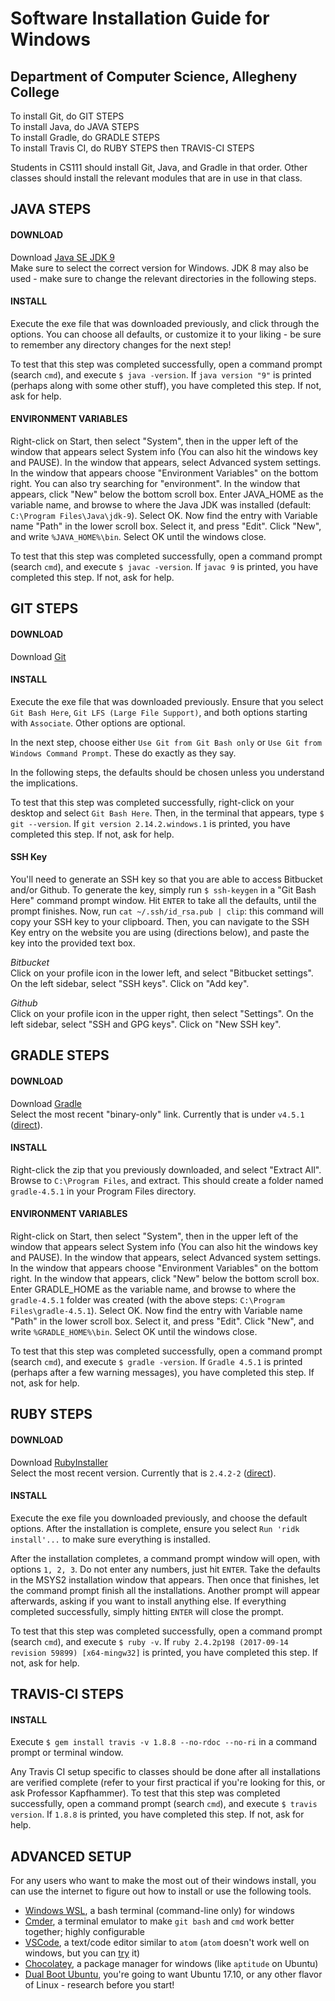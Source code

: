 # Software Installation Guide for Windows
## Department of Computer Science, Allegheny College

To install Git, do GIT STEPS  
To install Java, do JAVA STEPS  
To install Gradle, do GRADLE STEPS  
To install Travis CI, do RUBY STEPS then TRAVIS-CI STEPS  

Students in CS111 should install Git, Java, and Gradle in that order. Other classes should install the relevant modules that are in use in that class.  


## JAVA STEPS
#### DOWNLOAD
Download [Java SE JDK 9](http://www.oracle.com/technetwork/java/javase/downloads/index.html)  
Make sure to select the correct version for Windows. JDK 8 may also be used - make sure to change the relevant directories in the following steps.

#### INSTALL
Execute the exe file that was downloaded previously, and click through the options. You can choose all defaults, or customize it to your liking - be sure to remember any directory changes for the next step!

To test that this step was completed successfully, open a command prompt (search `cmd`), and execute `$ java -version`. If `java version "9"` is printed (perhaps along with some other stuff), you have completed this step. If not, ask for help.


#### ENVIRONMENT VARIABLES
Right-click on Start, then select "System", then in the upper left of the window that appears select System info (You can also hit the windows key and PAUSE). In the window that appears, select Advanced system settings. In the window that appears choose "Environment Variables" on the bottom right. You can also try searching for "environment". In the window that appears, click "New" below the bottom scroll box. Enter JAVA_HOME as the variable name, and browse to where the Java JDK was installed (default: `C:\Program Files\Java\jdk-9`). Select OK. Now find the entry with Variable name "Path" in the lower scroll box. Select it, and press "Edit". Click "New", and write `%JAVA_HOME%\bin`. Select OK until the windows close.

To test that this step was completed successfully, open a command prompt (search `cmd`), and execute `$ javac -version`. If `javac 9` is printed, you have completed this step. If not, ask for help.

## GIT STEPS
#### DOWNLOAD
Download [Git](https://git-scm.com/download/win)

#### INSTALL
Execute the exe file that was downloaded previously.
Ensure that you select `Git Bash Here`, `Git LFS (Large File Support)`, and both options starting with `Associate`. Other options are optional.

In the next step, choose either `Use Git from Git Bash only` or `Use Git from Windows Command Prompt`. These do exactly as they say.

In the following steps, the defaults should be chosen unless you understand the implications.

To test that this step was completed successfully, right-click on your desktop and select `Git Bash Here`. Then, in the terminal that appears, type `$ git --version`. If `git version 2.14.2.windows.1` is printed, you have completed this step. If not, ask for help.

#### SSH Key
You'll need to generate an SSH key so that you are able to access Bitbucket and/or Github. To generate the key, simply run `$ ssh-keygen` in a "Git Bash Here" command prompt window. Hit `ENTER` to take all the defaults, until the prompt finishes. Now, run `cat ~/.ssh/id_rsa.pub | clip`: this command will copy your SSH key to your clipboard. Then, you can navigate to the SSH Key entry on the website you are using (directions below), and paste the key into the provided text box.

*Bitbucket*  
Click on your profile icon in the lower left, and select "Bitbucket settings". On the left sidebar, select "SSH keys". Click on "Add key".

*Github*  
Click on your profile icon in the upper right, then select "Settings". On the left sidebar, select "SSH and GPG keys". Click on "New SSH key".


## GRADLE STEPS
#### DOWNLOAD
Download [Gradle](https://gradle.org/releases/)  
Select the most recent "binary-only" link. Currently that is under `v4.5.1` ([direct](https://services.gradle.org/distributions/gradle-4.5.1-bin.zip?_ga=2.52152425.1188320942.1518130805-15040205.1517342238)).

#### INSTALL
Right-click the zip that you previously downloaded, and select "Extract All". Browse to `C:\Program Files`, and extract. This should create a folder named `gradle-4.5.1` in your Program Files directory.

#### ENVIRONMENT VARIABLES
Right-click on Start, then select "System", then in the upper left of the window that appears select System info (You can also hit the windows key and PAUSE). In the window that appears, select Advanced system settings. In the window that appears choose "Environment Variables" on the bottom right. In the window that appears, click "New" below the bottom scroll box. Enter GRADLE_HOME as the variable name, and browse to where the `gradle-4.5.1` folder was created (with the above steps: `C:\Program Files\gradle-4.5.1`). Select OK. Now find the entry with Variable name "Path" in the lower scroll box. Select it, and press "Edit". Click "New", and write `%GRADLE_HOME%\bin`. Select OK until the windows close.

To test that this step was completed successfully, open a command prompt (search `cmd`), and execute `$ gradle -version`. If `Gradle 4.5.1` is printed (perhaps after a few warning messages), you have completed this step. If not, ask for help.

## RUBY STEPS
#### DOWNLOAD
Download [RubyInstaller](https://rubyinstaller.org/downloads/)  
Select the most recent version. Currently that is `2.4.2-2` ([direct](https://github.com/oneclick/rubyinstaller2/releases/download/rubyinstaller-2.4.2-2/rubyinstaller-2.4.2-2-x64.exe)).

#### INSTALL
Execute the exe file you downloaded previously, and choose the default options. After the installation is complete, ensure you select `Run 'ridk install'...` to make sure everything is installed.

After the installation completes, a command prompt window will open, with options `1, 2, 3`. Do not enter any numbers, just hit `ENTER`. Take the defaults in the MSYS2 installation window that appears. Then once that finishes, let the command prompt finish all the installations. Another prompt will appear afterwards, asking if you want to install anything else. If everything completed successfully, simply hitting `ENTER` will close the prompt.

To test that this step was completed successfully, open a command prompt (search `cmd`), and execute `$ ruby -v`. If `ruby 2.4.2p198 (2017-09-14 revision 59899) [x64-mingw32]` is printed, you have completed this step. If not, ask for help.

## TRAVIS-CI STEPS

#### INSTALL
Execute `$ gem install travis -v 1.8.8 --no-rdoc --no-ri` in a command prompt or terminal window.

Any Travis CI setup specific to classes should be done after all installations are verified complete (refer to your first practical if you're looking for this, or ask Professor Kapfhammer). To test that this step was completed successfully, open a command prompt (search `cmd`), and execute `$ travis version`. If `1.8.8` is printed, you have completed this step. If not, ask for help.

## ADVANCED SETUP

For any users who want to make the most out of their windows install, you can use the internet to figure out how to install or use the following tools.

* [Windows WSL](https://docs.microsoft.com/en-us/windows/wsl/install-win10), a bash terminal (command-line only) for windows
* [Cmder](http://cmder.net/), a terminal emulator to make `git bash` and `cmd` work better together; highly configurable
* [VSCode](https://code.visualstudio.com/), a text/code editor similar to `atom` (`atom` doesn't work well on windows, but you can [try](https://atom.io/) it)
* [Chocolatey](https://chocolatey.org/), a package manager for windows (like `aptitude` on Ubuntu) 
* [Dual Boot Ubuntu](https://www.lifewire.com/ultimate-windows-8-1-ubuntu-dual-boot-guide-2200654), you're going to want Ubuntu 17.10, or any other flavor of Linux - research before you start!
